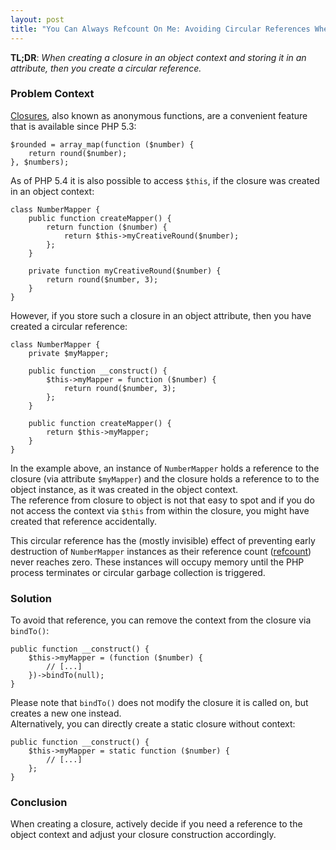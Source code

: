 ```yaml
---
layout: post
title: "You Can Always Refcount On Me: Avoiding Circular References When Storing Closures in Attributes"
---
```


**TL;DR**: _When creating a closure in an object context and storing it in an attribute, then you create a circular reference._

### Problem Context ###

[Closures](http://php.net/manual/en/functions.anonymous.php), also known as anonymous functions, are a convenient feature that is available since PHP 5.3:

    $rounded = array_map(function ($number) {
        return round($number);
    }, $numbers);

As of PHP 5.4 it is also possible to access ``$this``, if the closure was created in an object context:

    class NumberMapper {
        public function createMapper() {
            return function ($number) {
                return $this->myCreativeRound($number);
            };
        }
    
        private function myCreativeRound($number) {
            return round($number, 3);
        }
    }
    
However, if you store such a closure in an object attribute, then you have created a circular reference:

    class NumberMapper {
        private $myMapper;
        
        public function __construct() {
            $this->myMapper = function ($number) {
                return round($number, 3);
            };
        }
        
        public function createMapper() {
            return $this->myMapper;
        }
    }

In the example above, an instance of ``NumberMapper`` holds a reference to the closure (via attribute ``$myMapper``) and the closure holds a reference to to the object instance, as it was created in the object context.  
The reference from closure to object is not that easy to spot and if you do not access the context via ``$this`` from within the closure, you might have created that reference accidentally.

This circular reference has the (mostly invisible) effect of preventing early destruction of ``NumberMapper`` instances as their reference count ([refcount](http://php.net/manual/en/features.gc.refcounting-basics.php)) never reaches zero. These instances will occupy memory until the PHP process terminates or circular garbage collection is triggered.

### Solution ###

To avoid that reference, you can remove the context from the closure via ``bindTo()``:

    public function __construct() {
        $this->myMapper = (function ($number) {
            // [...]
        })->bindTo(null);
    }

Please note that ``bindTo()`` does not modify the closure it is called on, but creates a new one instead.  
Alternatively, you can directly create a static closure without context:

    public function __construct() {
        $this->myMapper = static function ($number) {
            // [...]
        };
    }

### Conclusion ###

When creating a closure, actively decide if you need a reference to the object context  and adjust your closure construction accordingly.
